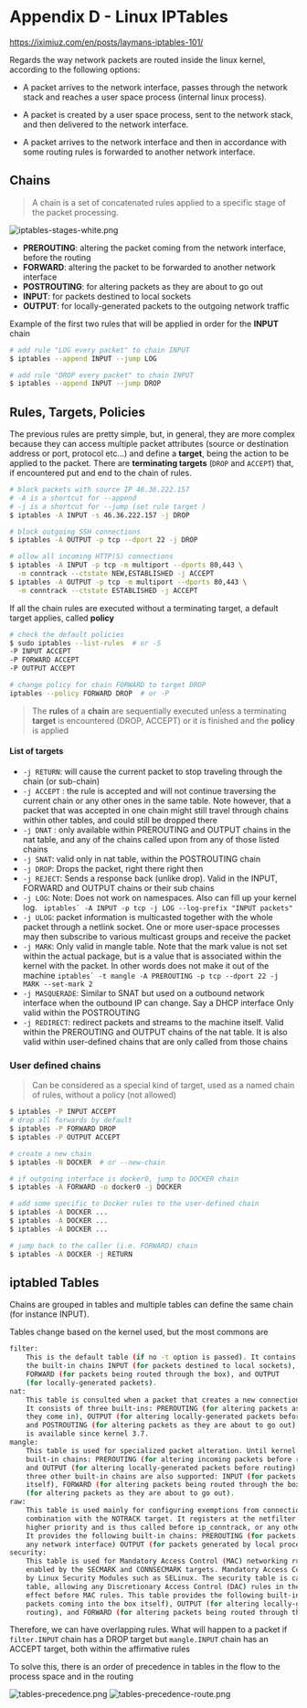 # Appendix D - Linux IPTables

https://iximiuz.com/en/posts/laymans-iptables-101/

Regards the way network packets are routed inside the linux kernel, according to the following options:

- A packet arrives to the network interface, passes through the network stack and reaches a user space process (internal linux process).

- A packet is created by a user space process, sent to the network stack, and then delivered to the network interface.

- A packet arrives to the network interface and then in accordance with some routing rules is forwarded to another network interface.

## Chains

> A chain is a set of concatenated rules applied to a specific stage of the packet processing.

![iptables-stages-white.png](images%2Fiptables%2Fiptables-stages-white.png)

- **PREROUTING**: altering the packet coming from the network interface, before the routing
- **FORWARD**: altering the packet to be forwarded to another network interface
- **POSTROUTING**: for altering packets as they are about to go out
- **INPUT**: for packets destined to local sockets
- **OUTPUT**: for locally-generated packets to the outgoing network traffic

Example of the first two rules that will be applied in order for the **INPUT** chain 

```bash
# add rule "LOG every packet" to chain INPUT
$ iptables --append INPUT --jump LOG

# add rule "DROP every packet" to chain INPUT
$ iptables --append INPUT --jump DROP
```

## Rules, Targets, Policies

The previous rules are pretty simple, but, in general, they are more complex because
they can access multiple packet attributes (source or destination address or port, protocol etc...)
and define a **target**, being the action to be applied to the packet. 
There are **terminating targets** (`DROP` and `ACCEPT`) that, if encountered put and end to the chain of rules.

```bash
# block packets with source IP 46.36.222.157
# -A is a shortcut for --append
# -j is a shortcut for --jump (set rule target )
$ iptables -A INPUT -s 46.36.222.157 -j DROP

# block outgoing SSH connections
$ iptables -A OUTPUT -p tcp --dport 22 -j DROP

# allow all incoming HTTP(S) connections
$ iptables -A INPUT -p tcp -m multiport --dports 80,443 \
  -m conntrack --ctstate NEW,ESTABLISHED -j ACCEPT
$ iptables -A OUTPUT -p tcp -m multiport --dports 80,443 \
  -m conntrack --ctstate ESTABLISHED -j ACCEPT
```

If all the chain rules are executed without a terminating target, a default target applies, called **policy**

```bash
# check the default policies
$ sudo iptables --list-rules  # or -S
-P INPUT ACCEPT
-P FORWARD ACCEPT
-P OUTPUT ACCEPT

# change policy for chain FORWARD to target DROP
iptables --policy FORWARD DROP  # or -P
```

> The **rules** of a **chain** are sequentially executed unless a terminating **target** is encountered 
> (DROP, ACCEPT) or it is finished and the **policy**  is applied

#### List of targets

- `-j RETURN`: will cause the current packet to stop traveling through the chain (or sub-chain)
- `-j ACCEPT` : the rule is accepted and will not continue traversing the current chain or any other ones in the same table. Note however, that a packet that was accepted in one chain might still travel through chains within other tables, and could still be dropped there
- `-j DNAT` : only available within PREROUTING and OUTPUT chains in the nat table, and any of the chains called upon from any of those listed chains
- `-j SNAT`: valid only in nat table, within the POSTROUTING chain
- `-j DROP`: Drops the packet, right there right then
- `-j REJECT`: Sends a response back (unlike drop). Valid in the INPUT, FORWARD and OUTPUT chains or their sub chains
- `-j LOG`: Note: Does not work on namespaces. Also can fill up your kernel log.
  ``` iptables` -A INPUT -p tcp -j LOG --log-prefix "INPUT packets"```
- `-j ULOG`: packet information is multicasted together with the whole packet through a netlink socket. One or more user-space processes may then subscribe to various multicast groups and receive the packet
- `-j MARK`: Only valid in mangle table. Note that the mark value is not set within the actual package, but is a value that is associated within the kernel with the packet. In other words does not make it out of the machine
  ```iptables` -t mangle -A PREROUTING -p tcp --dport 22 -j MARK --set-mark 2```
- `-j MASQUERADE`: Similar to SNAT but used on a outbound network interface when the outbound IP can change. Say a DHCP interface Only valid within the POSTROUTING
- `-j REDIRECT`: redirect packets and streams to the machine itself. Valid within the PREROUTING and OUTPUT chains of the nat table. It is also valid within user-defined chains that are only called from those chains

### User defined chains

> Can be considered as a special kind of target, used as a named chain of rules, without a policy (not allowed)

```bash
$ iptables -P INPUT ACCEPT
# drop all forwards by default
$ iptables -P FORWARD DROP
$ iptables -P OUTPUT ACCEPT

# create a new chain
$ iptables -N DOCKER  # or --new-chain

# if outgoing interface is docker0, jump to DOCKER chain
$ iptables -A FORWARD -o docker0 -j DOCKER

# add some specific to Docker rules to the user-defined chain
$ iptables -A DOCKER ...
$ iptables -A DOCKER ...
$ iptables -A DOCKER ...

# jump back to the caller (i.e. FORWARD) chain
$ iptables -A DOCKER -j RETURN 
```

## iptabled Tables

Chains are grouped in tables and multiple tables can define the same chain (for instance INPUT).

Tables change based on the kernel used, but the most commons are

```bash
filter:
    This is the default table (if no -t option is passed). It contains
    the built-in chains INPUT (for packets destined to local sockets),
    FORWARD (for packets being routed through the box), and OUTPUT
    (for locally-generated packets).
nat:
    This table is consulted when a packet that creates a new connection is encountered.
    It consists of three built-ins: PREROUTING (for altering packets as soon as
    they come in), OUTPUT (for altering locally-generated packets before routing),
    and POSTROUTING (for altering packets as they are about to go out). IPv6 NAT support
    is available since kernel 3.7.
mangle:
    This table is used for specialized packet alteration. Until kernel 2.4.17 it had two
    built-in chains: PREROUTING (for altering incoming packets before routing)
    and OUTPUT (for altering locally-generated packets before routing). Since kernel 2.4.18,
    three other built-in chains are also supported: INPUT (for packets coming into the box
    itself), FORWARD (for altering packets being routed through the box), and POSTROUTING
    (for altering packets as they are about to go out).
raw:
    This table is used mainly for configuring exemptions from connection tracking in
    combination with the NOTRACK target. It registers at the netfilter hooks with
    higher priority and is thus called before ip_conntrack, or any other IP tables.
    It provides the following built-in chains: PREROUTING (for packets arriving via
    any network interface) OUTPUT (for packets generated by local processes)
security:
    This table is used for Mandatory Access Control (MAC) networking rules, such as those
    enabled by the SECMARK and CONNSECMARK targets. Mandatory Access Control is implemented
    by Linux Security Modules such as SELinux. The security table is called after the filter
    table, allowing any Discretionary Access Control (DAC) rules in the filter table to take
    effect before MAC rules. This table provides the following built-in chains: INPUT (for
    packets coming into the box itself), OUTPUT (for altering locally-generated packets before
    routing), and FORWARD (for altering packets being routed through the box).
```

Therefore, we can have overlapping rules.
What will happen to a packet if `filter.INPUT` chain has a DROP target but `mangle.INPUT` chain has an ACCEPT target, both within the affirmative rules

To solve this, there is an order of precedence in tables in the flow to the process space and in the routing

![tables-precedence.png](images%2Fiptables%2Ftables-precedence.png)
![tables-precedence-route.png](images%2Fiptables%2Ftables-precedence-route.png)